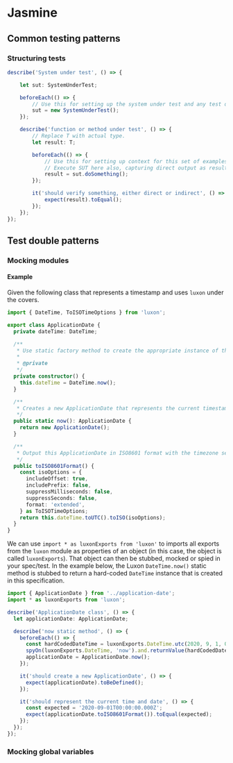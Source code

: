# Jasmine 

## Common testing patterns

### Structuring tests

```typescript
describe('System under test', () => {

    let sut: SystemUnderTest;

    beforeEach(() => {
        // Use this for setting up the system under test and any test doubles.
        sut = new SystemUnderTest();
    });

    describe('function or method under test', () => {
        // Replace T with actual type.
        let result: T;     

        beforeEach(() => {
            // Use this for setting up context for this set of examples.
            // Execute SUT here also, capturing direct output as result.
            result = sut.doSomething();
        });

        it('should verify something, either direct or indirect', () => {
            expect(result).toEqual();
        });
    });
});
```


## Test double patterns

### Mocking modules

#### Example

Given the following class that represents a timestamp and uses `luxon` under the covers.

```typescript
import { DateTime, ToISOTimeOptions } from 'luxon';

export class ApplicationDate {
  private dateTime: DateTime;

  /**
   * Use static factory method to create the appropriate instance of this class.
   *
   * @private
   */
  private constructor() {
    this.dateTime = DateTime.now();
  }

  /**
   * Creates a new ApplicationDate that represents the current timestamp.
   */
  public static now(): ApplicationDate {
    return new ApplicationDate();
  }

  /**
   * Output this ApplicationDate in ISO8601 format with the timezone set to UTC.
   */
  public toISO8601Format() {
    const isoOptions = {
      includeOffset: true,
      includePrefix: false,
      suppressMilliseconds: false,
      suppressSeconds: false,
      format: 'extended',
    } as ToISOTimeOptions;
    return this.dateTime.toUTC().toISO(isoOptions);
  }
}
```

We can use `import * as luxonExports from 'luxon'` to imports all exports from the `luxon` module as properties of an object (in this case, the object is called `luxonExports`). That object can then be stubbed, mocked or spied in your spec/test. In the example below, the Luxon `DateTime.now()` static method is stubbed to return a hard-coded `DateTime` instance that is created in this specification.


```typescript
import { ApplicationDate } from '../application-date';
import * as luxonExports from 'luxon';

describe('ApplicationDate class', () => {
  let applicationDate: ApplicationDate;

  describe('now static method', () => {
    beforeEach(() => {
      const hardCodedDateTime = luxonExports.DateTime.utc(2020, 9, 1, 0, 0, 0, 0);
      spyOn(luxonExports.DateTime, 'now').and.returnValue(hardCodedDateTime);
      applicationDate = ApplicationDate.now();
    });

    it('should create a new ApplicationDate', () => {
      expect(applicationDate).toBeDefined();
    });

    it('should represent the current time and date', () => {
      const expected = '2020-09-01T00:00:00.000Z';
      expect(applicationDate.toISO8601Format()).toEqual(expected);
    });
  });
});
```





### Mocking global variables


